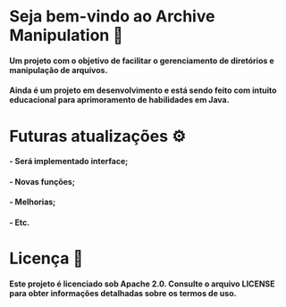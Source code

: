 # Seja bem-vindo ao Archive Manipulation 📂
#### Um projeto com o objetivo de facilitar o gerenciamento de diretórios e manipulação de arquivos.
#### Ainda é um projeto em desenvolvimento e está sendo feito com intuito educacional para aprimoramento de habilidades em Java.

# Futuras atualizações ⚙️
#### - Será implementado interface;
#### - Novas funções;
#### - Melhorias;
#### - Etc.

# Licença 🪪
#### Este projeto é licenciado sob Apache 2.0. Consulte o arquivo LICENSE para obter informações detalhadas sobre os termos de uso.
